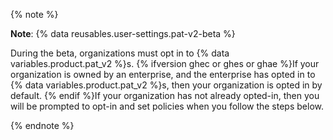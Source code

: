 {% note %}

**Note**: {% data reusables.user-settings.pat-v2-beta %}

During the beta, organizations must opt in to {% data variables.product.pat_v2 %}s. {% ifversion ghec or ghes or ghae %}If your organization is owned by an enterprise, and the enterprise has opted in to {% data variables.product.pat_v2 %}s, then your organization is opted in by default. {% endif %}If your organization has not already opted-in, then you will be prompted to opt-in and set policies when you follow the steps below.

{% endnote %}

